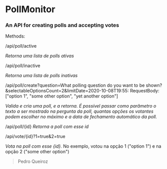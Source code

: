 # PollMonitor
### An API for creating polls and accepting votes


Methods:

/api/poll/active

_Retorna uma lista de polls ativas_

/api/poll/inactive

_Retorna uma lista de polls inativas_

/api/poll/create?question=What polling question do you want to be shown?&selectableOptionsCount=2&limitDate=2020-10-08T19:55:
RequestBody: ["option 1", "some other option", "yet another option"]

_Valida e cria uma poll, e a retorna. 
É possível passar como parâmetro o texto a ser mostrado na pergunta da poll, quantas opções os votantes podem escolher no máximo e a data de fechamento automático da poll._

/api/poll/{id}
_Retorna a poll com esse id_

/api/vote/{id}?1=true&2=true

_Vota na poll com esse {id}._ No exemplo, votou na opção 1 ("option 1") e na opção 2 ("some other option")

>  Pedro Queiroz

